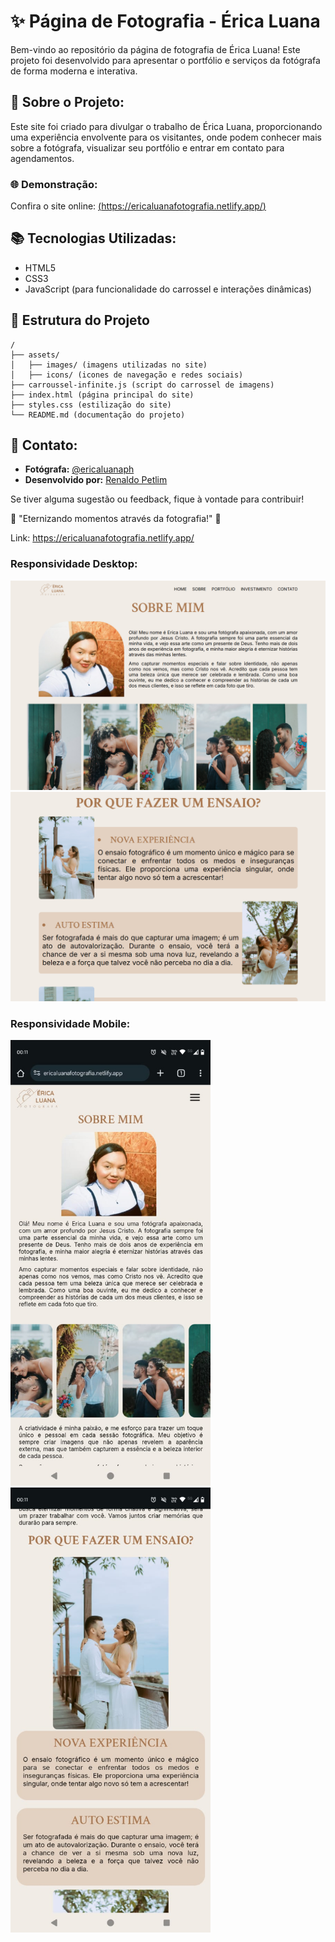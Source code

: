 # ✨ Página de Fotografia - Érica Luana
Bem-vindo ao repositório da página de fotografia de Érica Luana! Este projeto foi desenvolvido para apresentar o portfólio e serviços da fotógrafa de forma moderna e interativa.

## 📝 Sobre o Projeto:
Este site foi criado para divulgar o trabalho de Érica Luana, proporcionando uma experiência envolvente para os visitantes, onde podem conhecer mais sobre a fotógrafa, visualizar seu portfólio e entrar em contato para agendamentos.

### 🌐 Demonstração:
Confira o site online: [(https://ericaluanafotografia.netlify.app/)](#)

## 📚 Tecnologias Utilizadas:
- HTML5
- CSS3
- JavaScript (para funcionalidade do carrossel e interações dinâmicas)

## 📝 Estrutura do Projeto
```
/
├── assets/
│   ├── images/ (imagens utilizadas no site)
│   ├── icons/ (icones de navegação e redes sociais)
├── carroussel-infinite.js (script do carrossel de imagens)
├── index.html (página principal do site)
├── styles.css (estilização do site)
└── README.md (documentação do projeto)
```

## 💬 Contato:
- **Fotógrafa:** [@ericaluanaph](https://www.instagram.com/ericaluanaph/)
- **Desenvolvido por:** [Renaldo Petlim](https://github.com/renaldopetlim)

Se tiver alguma sugestão ou feedback, fique à vontade para contribuir!

🎨 "Eternizando momentos através da fotografia!" 🌟

Link: https://ericaluanafotografia.netlify.app/

### Responsividade Desktop:
<img src="/assets/images/readme/responsividade-desktop.png" width="720px"> <img src="/assets/images/readme/responsividade-desktop-2.png" width="720px"> <br>

### Responsividade Mobile:
<img src="/assets/images/readme/responsividade-mobile-1.jpeg" width="320px"> <img src="/assets/images/readme/responsividade-mobile-2.jpeg" width="320px">
